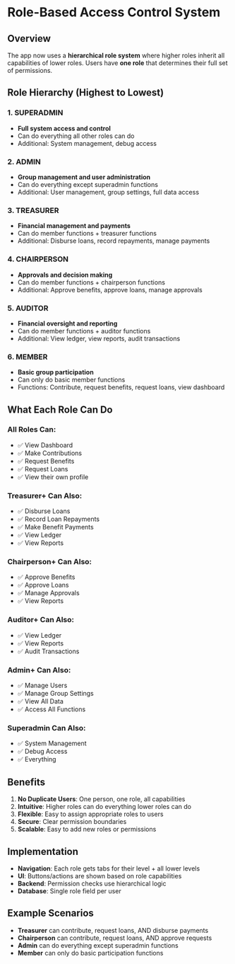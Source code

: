 # Role-Based Access Control System

## Overview
The app now uses a **hierarchical role system** where higher roles inherit all capabilities of lower roles. Users have **one role** that determines their full set of permissions.

## Role Hierarchy (Highest to Lowest)

### 1. SUPERADMIN
- **Full system access and control**
- Can do everything all other roles can do
- Additional: System management, debug access

### 2. ADMIN  
- **Group management and user administration**
- Can do everything except superadmin functions
- Additional: User management, group settings, full data access

### 3. TREASURER
- **Financial management and payments**
- Can do member functions + treasurer functions
- Additional: Disburse loans, record repayments, manage payments

### 4. CHAIRPERSON
- **Approvals and decision making**
- Can do member functions + chairperson functions  
- Additional: Approve benefits, approve loans, manage approvals

### 5. AUDITOR
- **Financial oversight and reporting**
- Can do member functions + auditor functions
- Additional: View ledger, view reports, audit transactions

### 6. MEMBER
- **Basic group participation**
- Can only do basic member functions
- Functions: Contribute, request benefits, request loans, view dashboard

## What Each Role Can Do

### All Roles Can:
- ✅ View Dashboard
- ✅ Make Contributions
- ✅ Request Benefits
- ✅ Request Loans
- ✅ View their own profile

### Treasurer+ Can Also:
- ✅ Disburse Loans
- ✅ Record Loan Repayments
- ✅ Make Benefit Payments
- ✅ View Ledger
- ✅ View Reports

### Chairperson+ Can Also:
- ✅ Approve Benefits
- ✅ Approve Loans
- ✅ Manage Approvals
- ✅ View Reports

### Auditor+ Can Also:
- ✅ View Ledger
- ✅ View Reports
- ✅ Audit Transactions

### Admin+ Can Also:
- ✅ Manage Users
- ✅ Manage Group Settings
- ✅ View All Data
- ✅ Access All Functions

### Superadmin Can Also:
- ✅ System Management
- ✅ Debug Access
- ✅ Everything

## Benefits

1. **No Duplicate Users**: One person, one role, all capabilities
2. **Intuitive**: Higher roles can do everything lower roles can do
3. **Flexible**: Easy to assign appropriate roles to users
4. **Secure**: Clear permission boundaries
5. **Scalable**: Easy to add new roles or permissions

## Implementation

- **Navigation**: Each role gets tabs for their level + all lower levels
- **UI**: Buttons/actions are shown based on role capabilities
- **Backend**: Permission checks use hierarchical logic
- **Database**: Single role field per user

## Example Scenarios

- **Treasurer** can contribute, request loans, AND disburse payments
- **Chairperson** can contribute, request loans, AND approve requests
- **Admin** can do everything except superadmin functions
- **Member** can only do basic participation functions

